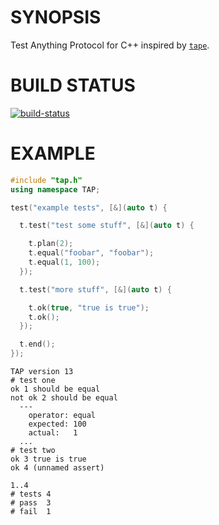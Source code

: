 # SYNOPSIS
Test Anything Protocol for C++ inspired by [`tape`][0].

# BUILD STATUS
[![build-status](https://travis-ci.org/hij1nx/cpp-spinaltap.svg)](https://travis-ci.org/hij1nx/cpp-spinaltap)

# EXAMPLE
```cpp
#include "tap.h"
using namespace TAP;

test("example tests", [&](auto t) {

  t.test("test some stuff", [&](auto t) {

    t.plan(2);
    t.equal("foobar", "foobar");
    t.equal(1, 100);
  });

  t.test("more stuff", [&](auto t) {

    t.ok(true, "true is true");
    t.ok();
  });

  t.end();
});
```

```
TAP version 13
# test one
ok 1 should be equal
not ok 2 should be equal
  ---
    operator: equal
    expected: 100
    actual:   1
  ...
# test two
ok 3 true is true
ok 4 (unnamed assert)

1..4
# tests 4
# pass  3
# fail  1
```

[0]:https://github.com/substack/tape

